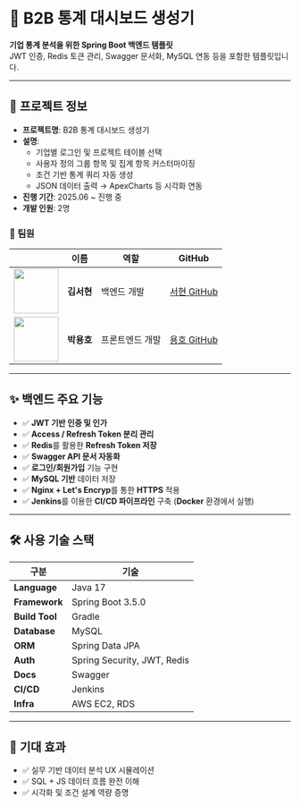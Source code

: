 # 🧩 **B2B 통계 대시보드 생성기**

**기업 통계 분석을 위한 Spring Boot 백엔드 템플릿**  
JWT 인증, Redis 토큰 관리, Swagger 문서화, MySQL 연동 등을 포함한 템플릿입니다.

---

## 👥 **프로젝트 정보**

- **프로젝트명**: B2B 통계 대시보드 생성기
- **설명**:  
  - 기업별 로그인 및 프로젝트 테이블 선택  
  - 사용자 정의 그룹 항목 및 집계 항목 커스터마이징  
  - 조건 기반 통계 쿼리 자동 생성  
  - JSON 데이터 출력 → ApexCharts 등 시각화 연동  
- **진행 기간**: 2025.06 ~ 진행 중  
- **개발 인원**: 2명

### 🔧 **팀원**

|     | 이름               | 역할           | GitHub                                      |
|-----|--------------------|----------------|---------------------------------------------|
|<img src="https://github.com/qldmq.png" width="80"/>| **김서현** | 백엔드 개발     | [서현 GitHub](https://github.com/qldmq)     |
|<img src="https://github.com/ParkYongHo1.png" width="80"/> | **박용호** | 프론트엔드 개발 | [용호 GitHub](https://github.com/ParkYongHo1) |

---

## ✨ **백엔드 주요 기능**

- ✅ **JWT 기반 인증 및 인가**
- ✅ **Access / Refresh Token 분리 관리**
- ✅ **Redis**를 활용한 **Refresh Token 저장**
- ✅ **Swagger API 문서 자동화**
- ✅ **로그인/회원가입** 기능 구현
- ✅ **MySQL 기반** 데이터 저장
- ✅ **Nginx + Let's Encryp**를 통한 **HTTPS** 적용
- ✅ **Jenkins**를 이용한 **CI/CD 파이프라인** 구축 (**Docker** 환경에서 실행)

---

## 🛠️ **사용 기술 스택**

| 구분         | 기술                             |
|--------------|----------------------------------|
| **Language** | Java 17                         |
| **Framework**| Spring Boot 3.5.0              |
| **Build Tool**| Gradle                         |
| **Database** | MySQL                          |
| **ORM**      | Spring Data JPA                |
| **Auth**     | Spring Security, JWT, Redis    |
| **Docs**     | Swagger                       |
| **CI/CD**    | Jenkins                       |
| **Infra**    | AWS EC2, RDS                  |

---

## 🎯 **기대 효과** 
- ✅ 실무 기반 데이터 분석 UX 시뮬레이션
- ✅ SQL + JS 데이터 흐름 완전 이해
- ✅ 시각화 및 조건 설계 역량 증명
